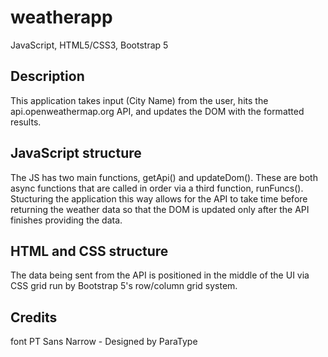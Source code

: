 # weatherapp
JavaScript, HTML5/CSS3, Bootstrap 5

## Description
This application takes input (City Name) from the user, hits the api.openweathermap.org API, and updates the DOM with the formatted results.

## JavaScript structure
The JS has two main functions, getApi() and updateDom(). These are both async functions that are called in order via a third function, runFuncs(). Stucturing the application this way allows for the API to take time before returning the weather data so that the DOM is updated only after the API finishes providing the data.

## HTML and CSS structure
The data being sent from the API is positioned in the middle of the UI via CSS grid run by Bootstrap 5's row/column grid system. 

## Credits
font PT Sans Narrow - Designed by ParaType
